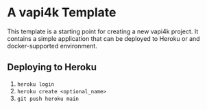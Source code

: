 # A vapi4k Template

This template is a starting point for creating a new vapi4k project. It contains
a simple application that can be deployed to Heroku or and docker-supported environment.


## Deploying to Heroku

1) `heroku login`
2) `heroku create <optional_name>`
3) `git push heroku main`